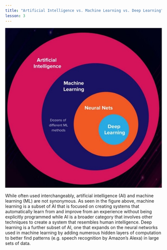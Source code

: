 ```yaml
---
title: "Artificial Intelligence vs. Machine Learning vs. Deep Learning"
lesson: 3
---
```


![AI vs. ML vs. DL](/assets/images/ML_images/AI/AIvsMLvsDL.jpg)

While often used interchangeably, artificial intelligence (AI) and machine learning (ML) are not synonymous. As seen in the figure above, machine learning is a subset of AI that is focused on creating systems that automatically learn from and improve from an experience without being explicitly programmed while AI is a broader category that involves other techniques to create a system that resembles human intelligence. Deep learning is a further subset of AI, one that expands on the neural networks used in machine learning by adding numerous hidden layers of computation to better find patterns (e.g. speech recognition by Amazon’s Alexa) in large sets of data.